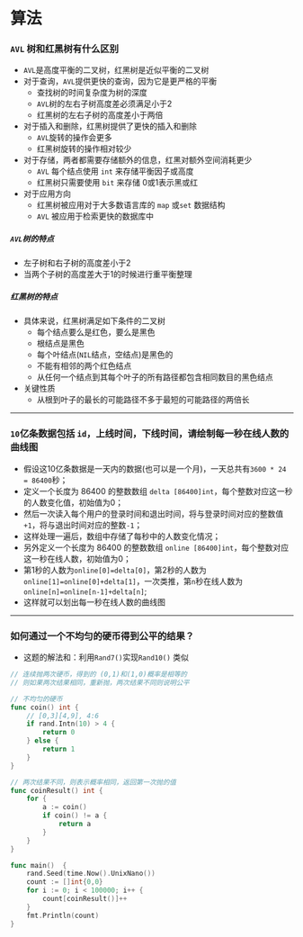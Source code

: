 # 算法

### `AVL` 树和红黑树有什么区别

- `AVL`是高度平衡的二叉树，红黑树是近似平衡的二叉树
- 对于查询，`AVL`提供更快的查询，因为它是更严格的平衡
  - 查找树的时间复杂度为树的深度
  - `AVL`树的左右子树高度差必须满足小于2
  - 红黑树的左右子树的高度差小于两倍
- 对于插入和删除，红黑树提供了更快的插入和删除
  - `AVL`旋转的操作会更多
  - 红黑树旋转的操作相对较少
- 对于存储，两者都需要存储额外的信息，红黑对额外空间消耗更少
  - `AVL` 每个结点使用 `int` 来存储平衡因子或高度
  - 红黑树只需要使用  `bit` 来存储 0或1表示黑或红 
- 对于应用方向
  - 红黑树被应用对于大多数语言库的 `map` 或`set` 数据结构
  - `AVL` 被应用于检索更快的数据库中

##### `AVL`树的特点

- 左子树和右子树的高度差小于2
- 当两个子树的高度差大于1的时候进行重平衡整理

##### 红黑树的特点

- 具体来说，红黑树满足如下条件的二叉树
  - 每个结点要么是红色，要么是黑色
  - 根结点是黑色
  - 每个叶结点(`NIL`结点，空结点)是黑色的
  - 不能有相邻的两个红色结点
  - 从任何一个结点到其每个叶子的所有路径都包含相同数目的黑色结点
- 关键性质
  - 从根到叶子的最长的可能路径不多于最短的可能路径的两倍长

------

### `10`亿条数据包括 `id`，上线时间，下线时间，请绘制每一秒在线人数的曲线图

- 假设这10亿条数据是一天内的数据(也可以是一个月)，一天总共有`3600 * 24 = 86400`秒；
- 定义一个长度为 86400 的整数数组 `delta [86400]int`，每个整数对应这一秒的人数变化值，初始值为0；
- 然后一次读入每个用户的登录时间和退出时间，将与登录时间对应的整数值`+1`，将与退出时间对应的整数`-1`；
- 这样处理一遍后，数组中存储了每秒中的人数变化情况；
- 另外定义一个长度为 86400 的整数数组 `online [86400]int`，每个整数对应这一秒在线人数，初始值为0；
- 第1秒的人数为`online[0]=delta[0]`，第2秒的人数为`online[1]=online[0]+delta[1]`，一次类推，第`n`秒在线人数为 `online[n]=online[n-1]+delta[n]`;
- 这样就可以划出每一秒在线人数的曲线图

------

### 如何通过一个不均匀的硬币得到公平的结果？

- 这题的解法和：利用`Rand7()`实现`Rand10()` 类似

```go
// 连续抛两次硬币，得到的 (0,1)和(1,0)概率是相等的
// 则如果两次结果相同，重新抛，两次结果不同则说明公平

// 不均匀的硬币
func coin() int {
	// [0,3][4,9], 4:6
	if rand.Intn(10) > 4 {
		return 0
	} else {
		return 1
	}
}

// 两次结果不同，则表示概率相同，返回第一次抛的值
func coinResult() int {
	for {
		a := coin()
		if coin() != a {
			return a
		}
	}
}

func main()  {
	rand.Seed(time.Now().UnixNano())
	count := []int{0,0}
	for i := 0; i < 100000; i++ {
		count[coinResult()]++
	}
	fmt.Println(count)
}

```

